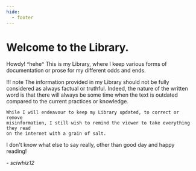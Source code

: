 ```yaml
---
hide:
  - footer
---
```


# Welcome to the Library.

Howdy! ^hehe^ This is my Library, where I keep various forms of documentation or prose
for my different odds and ends.

!!! note
    The information provided in my Library should not be fully considered as always 
    factual or truthful. Indeed, the nature of the written word is that there will
    always be some time when the text is outdated compared to the current practices
    or knowledge.

    While I will endeavour to keep my Library updated, to correct or remove 
    misinformation, I still wish to remind the viewer to take everything they read
    on the internet with a grain of salt.

I don't know what else to say really, other than good day and happy reading!

\- *sciwhiz12*